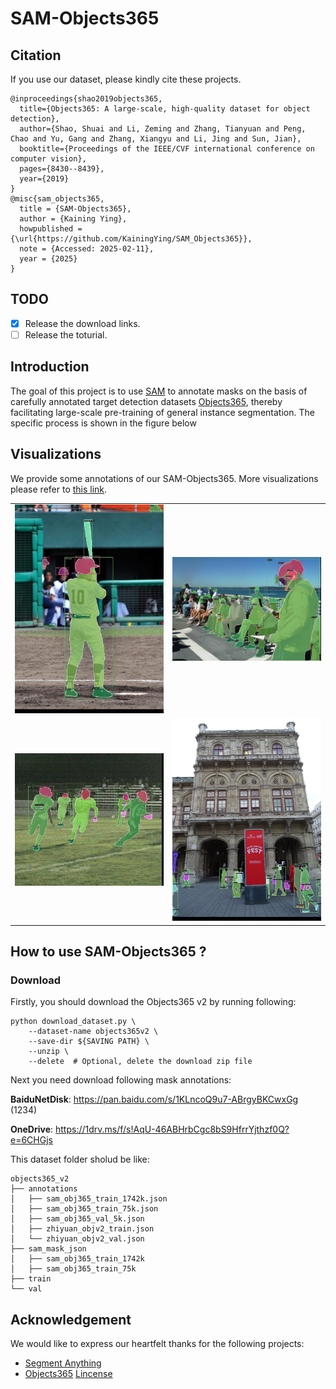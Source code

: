 # SAM-Objects365

## Citation
If you use our dataset, please kindly cite these projects.
```
@inproceedings{shao2019objects365,
  title={Objects365: A large-scale, high-quality dataset for object detection},
  author={Shao, Shuai and Li, Zeming and Zhang, Tianyuan and Peng, Chao and Yu, Gang and Zhang, Xiangyu and Li, Jing and Sun, Jian},
  booktitle={Proceedings of the IEEE/CVF international conference on computer vision},
  pages={8430--8439},
  year={2019}
}
@misc{sam_objects365,
  title = {SAM-Objects365},
  author = {Kaining Ying},
  howpublished = {\url{https://github.com/KainingYing/SAM_Objects365}},
  note = {Accessed: 2025-02-11},
  year = {2025}
}

```

## TODO
- [x] Release the download links.
- [ ] Release the toturial.

## Introduction

The goal of this project is to use [SAM](https://github.com/facebookresearch/segment-anything) to annotate masks on the basis of carefully annotated target detection datasets [Objects365](http://www.objects365.org/overview.html), thereby facilitating large-scale pre-training of general instance segmentation. The specific process is shown in the figure below

## Visualizations
We provide some annotations of our SAM-Objects365. More visualizations please refer to [this link](https://github.com/KainingYing/SAM_Objects365/releases/download/demo/obj365_500.zip).

<table>
  <tr>
    <td><img src="assets/objects365_v1_00319323.jpg" width="400" /></td> 
    <td><img src="assets/objects365_v1_00418898.jpg" width="400" /></td>
  </tr>
  <tr>
    <td><img src="assets/objects365_v1_00456796.jpg" width="400" /></td>
    <td><img src="assets/objects365_v2_00900358.jpg" width="400" /></td>
  </tr>
</table>

## How to use SAM-Objects365 ?

### Download
Firstly, you should download the Objects365 v2 by running following:
```shell
python download_dataset.py \
    --dataset-name objects365v2 \
    --save-dir ${SAVING PATH} \
    --unzip \
    --delete  # Optional, delete the download zip file
``` 

Next you need download following mask annotations:

**BaiduNetDisk**: https://pan.baidu.com/s/1KLncoQ9u7-ABrgyBKCwxGg (1234)

**OneDrive**: https://1drv.ms/f/s!AqU-46ABHrbCgc8bS9HfrrYjthzf0Q?e=6CHGjs

This dataset folder sholud be like:

```
objects365_v2
├── annotations
│   ├── sam_obj365_train_1742k.json
│   ├── sam_obj365_train_75k.json
│   ├── sam_obj365_val_5k.json
│   ├── zhiyuan_objv2_train.json
│   └── zhiyuan_objv2_val.json
├── sam_mask_json
│   ├── sam_obj365_train_1742k
│   ├── sam_obj365_train_75k
├── train
└── val
```

## Acknowledgement

We would like to express our heartfelt thanks for the following projects:

- [Segment Anything](https://github.com/facebookresearch/segment-anything)
- [Objects365](http://www.objects365.org/overview.html) [Lincense](https://www.objects365.org/download.html)

